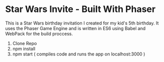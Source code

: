 # Star Wars Invite - Built With Phaser

This is a Star Wars birthday invitation I created for my kid's 5th birthday. It uses the Phaser Game Engine and is written in ES6 using Babel and WebPack for the build proccess.

1. Clone Repo
2. npm install
3. npm start ( compiles code and runs the app on localhost:3000 ) 
